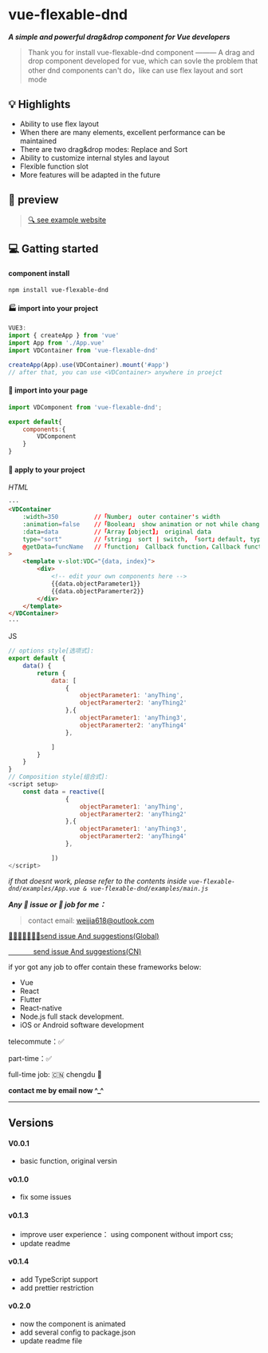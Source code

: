 # vue-flexable-dnd

_**A simple and powerful drag&drop component for Vue developers**_

> Thank you for install vue-flexable-dnd component ———  A drag and drop component developed for vue, which can sovle the problem that other dnd components can't do，like can use flex layout and sort mode

<!-- > 一个为vue开发的拖拽组件，解决了其他dnd组件无法进行弹性布局与排序模式的问题 -->

## 💡 Highlights
- Ability to use flex layout
- When there are many elements, excellent performance can be maintained
- There are two drag&drop modes: Replace and Sort
- Ability to customize internal styles and layout
- Flexible function slot
- More features will be adapted in the future
  
## 👀  preview
> [ 🔍 see example website ](https://vicissitidues.github.io/vue-flexable-dnd/dist/index.html)

## 💻 Gatting started
#### component install 
```
npm install vue-flexable-dnd
```
#### 🏭 import into your project
```js
VUE3:
import { createApp } from 'vue'
import App from './App.vue'
import VDContainer from 'vue-flexable-dnd'

createApp(App).use(VDContainer).mount('#app')
// after that, you can use <VDContainer> anywhere in proejct
```
#### 📃 import into your page
```js
import VDComponent from 'vue-flexable-dnd';

export default{
    components:{
        VDComponent
    }
}
```
#### 🧩 apply to your project
_HTML_

```  html
···
<VDContainer
    :width=350          //「Number」 outer container's width
    :animation=false    //「Boolean」 show animation or not while change the position of the target
    :data=data          //「Array【object】」 original data
    type="sort"         //「string」 sort | switch, 「sort」default, typeof sort mode
    @getData=funcName   //「function」 Callback function，Callback function to receive   array after modified
>
    <template v-slot:VDC="{data, index}">
        <div>
            <!-- edit your own components here -->
            {{data.objectParameter1}}
            {{data.objectParamerter2}}
        </div>
    </template>
</VDContainer>
···
```

JS
```js
// options style[选项式]:
export default {
    data() {
        return {
            data: [
                {
                    objectParameter1: 'anyThing',
                    objectParamerter2: 'anyThing2'
                },{
                    objectParameter1: 'anyThing3',
                    objectParamerter2: 'anyThing4'
                },

            ]
        }
    }
}
// Composition style[组合式]:
<script setup>
    const data = reactive([
                {
                    objectParameter1: 'anyThing',
                    objectParamerter2: 'anyThing2'
                },{
                    objectParameter1: 'anyThing3',
                    objectParamerter2: 'anyThing4'
                },

            ])
</script>
```
_if that doesnt work, please refer to the contents inside ```vue-flexable-dnd/examples/App.vue & vue-flexable-dnd/examples/main.js```_

_**Any 🤔️ issue or 👷 job for me：**_
> contact email: weijia618@outlook.com

[🙋‍♀️🙋🏿‍♂️🙋🏼send issue And suggestions(Global) ](https://github.com/Vicissitidues/vue-flexable-dnd-ts/issues/new)

[ &emsp;&emsp;&emsp;&nbsp; send issue And suggestions(CN) ](https://gitee.com/vicissitidues/vue-flexable-dnd/issues/new)

if yor got any job to offer contain these frameworks below:
- Vue 
- React
- Flutter
- React-native
- Node.js full stack development.
- iOS or Android software development

telecommute：✅ 

part-time：✅

full-time job:  🇨🇳 chengdu 🐼

**contact me by email now ^_^**

___

## Versions
#### V0.0.1
- basic function, original versin 
#### v0.1.0
- fix some issues 
#### v0.1.3
- improve user experience： using component without import css;
- update readme
#### v0.1.4
- add TypeScript support
- add prettier restriction
#### v0.2.0
- now the component is animated
- add several config to package.json
- update readme file